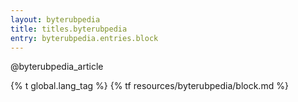 ```yaml
---
layout: byterubpedia
title: titles.byterubpedia
entry: byterubpedia.entries.block
---
```


@byterubpedia_article

{% t global.lang_tag %}
{% tf resources/byterubpedia/block.md %}
